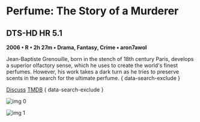 # Perfume: The Story of a Murderer

## DTS-HD HR 5.1

**2006 • R • 2h 27m • Drama, Fantasy, Crime • aron7awol**

Jean-Baptiste Grenouille, born in the stench of 18th century Paris, develops a superior olfactory sense, which he uses to create the world's finest perfumes. However, his work takes a dark turn as he tries to preserve scents in the search for the ultimate perfume.
{ data-search-exclude }

[Discuss](https://www.avsforum.com/threads/bass-eq-for-filtered-movies.2995212/post-57023242)  [TMDB](https://www.themoviedb.org/movie/1427)
{ data-search-exclude }

![img 0](https://i.imgur.com/EmNn9tm.jpg)

![img 1](https://i.imgur.com/BGHN7tm.jpg)

